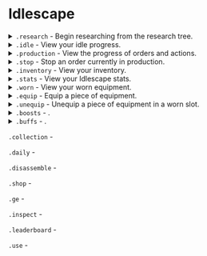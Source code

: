 # Idlescape

<details>
  <summary><code>.research</code> - Begin researching from the research tree.</summary>
<br>
  
Aliases: `.play` `.start` `.quest` `.quests` `.tutorial`

The research tree is used to unlock new mechanics, skills, item recipes, and progress through the game. Use the arrow reactions to change your selection and the tick reaction to being researching the current selection or refresh the list.


* **Research time** indicates how long the research will take to complete.
* **Items Required** indicates the required items for the research. These items are taken from the inventory.
* Research level requirements cannot be boosted for.
* Once started, the research cannot be cancelled.
* A list of researches can be found using `.inspect researches`
* To view the details of a specific research use `.inspect research <name of research>`
</details>

<details>
  <summary><code>.idle</code> - View your idle progress.</summary>
<br>
  
Aliases: `.gather` `.gathering`

Skills are split into idle and production skills. Mining, Woodcutting, Fishing, Combat, Hunter, and Thieving are all idle skills. 

* Use `.idle <name of item>` to assign a resource to gather using the idle skills.
* Once an item has been assigned to be idled, you will continue to idle. It should be noted that the assigned item will never be unassigned so continuing to assign the same item has no effect.
* Your maximum idle time is the amount of time elapsed since your last idlescape command. If you have not issued an idlescape command for longer than your maximum idle time, all progress will be paused until a command is issued. The idle timer is reset every time you issue an idlescape command. Your maximum idle time is based on your current Agility level including boosts. 
* Ingredients are displayed under the recipe being idled. The number indicates the amount you have in your inventory. Idling will pause if you do not have enough ingredients to continue.
* The items per hour displays the number of time you will complete that recipe in the next hour. If you do not have enough ingredients for the next hour, or boosts will expire, the display will be updated to the reduced number.
</details>

<details>
  <summary><code>.production</code> - View the progress of orders and actions.</summary>
<br>
  
Aliases: `.prod` `.prog` `.progress`

Skills are split into idle and production skills. Smithing, Cooking, Crafting, Herblore, Farming, Runecrafting, Enchanting, Fletching, Invention, Firemaking, and Construction are all production skills. 

* Your maximum idle time is the amount of time elapsed since your last idlescape command. If you have not issued an idlescape command for longer than your maximum idle time, all progress will be paused until a command is issued. The idle timer is reset every time you issue an idlescape command. Your maximum idle time is based on your current Agility level including boosts.
* Use the arrow reactions to change pages if your list of orders spans multiple pages.
* Use `.make [quantity] <name of item>` to begin an order. If `quantity` is unspecified it will default to 1.
* Use `.stop <name of item>` to cancel an order. You will be refunded all ingredients.
* If using a skill speed boost, the time remaining on the order will reduce at a faster rate.
</details>

<details>
  <summary><code>.stop</code> - Stop an order currently in production.</summary>
<br>
  
Aliases: `.end` `.abort`

* Use `.stop <name of item>` to cancel an order.
* You will be refunded all remaining ingredients of a cancelled order.
</details>

<details>
  <summary><code>.inventory</code> - View your inventory.</summary>
<br>
  
Aliases: `.inv` `.bag` `.bank` `.items` `.backpack`

Your inventory is where all of your items are placed. 

* Use `.inventory <search>` to search through your inventory. Use `|` to separate multiple searches. For example: `.inventory ore|bar|logs` will search for `ore`, `bar` and `logs`
* Use the arrow reactions to change pages if your inventory spans multiple pages.

</details>

<details>
  <summary><code>.stats</code> - View your Idlescape stats.</summary>
<br>
  
Aliases: `.stat` `.skill` `.skills` `.level` `.levels`

Experience in skills is gained through actions. As you gain experience your skills will level up, unlocking more content.

The columns are in the following order:

| Skill name | Level | Experience
-|-|-

</details>

<details>
  <summary><code>.worn</code> - View your worn equipment.</summary>
<br>
  
Aliases: `.gear` `.equipment`

Equipping items

* Use `.equip <item name>` to equip an item.
* Use `.unequip <slot name>` to unequip an item. Unequip uses the slot name rather than the item name since items can be in multiple slots.
* Equipping an item to a slot already in use will unequip the currently worn item.
* Some items use multiple slots. For example: two-handed weapons use both the mainhand and offhand slots.
* **Attack** determines how hard you hit a monster.
* **Defence** determines how hard a monster hits you.
* **Max kills** determines the maximum number of kills you can achieve per hour. Equip items with the **kill cap** stat to raise it. If your **attack** is high enough to get more kills per hour than your **kill cap**, the number is capped down to your **max kills**.

</details>
  
<details>
  <summary><code>.equip</code> - Equip a piece of equipment.</summary>
<br>
  
Aliases: `.wear` `.wield` `.weild`

* Use `.equip <item name>` to equip an item.
* Use `.unequip <slot name>` to unequip an item. Unequip uses the slot name rather than the item name since items can be in multiple slots.
* Equipping an item to a slot already in use will unequip the currently worn item.
* Some items use multiple slots. For example: two-handed weapons use both the mainhand and offhand slots.

</details>
  
<details>
  <summary><code>.unequip</code> - Unequip a piece of equipment in a worn slot.</summary>
<br>
  
Aliases: `.unwear` `.unwield` `.unweild`

* Use `.unequip <slot name>` to unequip an item. Unequip uses the slot name rather than the item name since items can be in multiple slots.
* Use `.equip <item name>` to equip an item.
* `slot name` can either be the name of the slot or its alias.

Slot name|Aliases|Unlock
-|-|-
Head|`helm`|
Cape|`back`|
Neck|`amulet` `ammy`|
Mainhand|`mh` `weapon`|
Offhand|`oh` `shield`|
Body|`top` `torso`|
Legs|`bottom` `bottoms`|
Hands|`glove` `gloves`|
Feet|`boot` `boots`|
Ring||
Ammo||
Consumable 1|`food 1` `consumable1` `c1`|
Consumable 2|`food 2` `consumable2` `c2`|Level 30 Combat
Consumable 3|`food 3` `consumable3` `c3`|Level 70 Combat
Pickaxe||Completion of the 'Pickaxes' research
Hatchet||Completion of the 'Hatchets' research
Fishing rod||Completion of the 'Fishing rods' research

</details>

<details>
  <summary><code>.boosts</code> - .</summary>

Drop down contents
</details>

<details>
  <summary><code>.buffs</code> - .</summary>

Drop down contents
</details> 

`.collection` - 

`.daily` - 

`.disassemble` - 

`.shop` - 

`.ge` - 

`.inspect` - 

`.leaderboard` - 

`.use` - 
